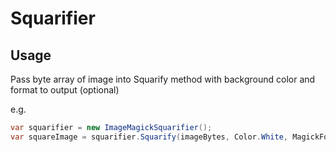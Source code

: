 # Squarifier

## Usage
Pass byte array of image into Squarify method with background color and format to output (optional)

e.g.
``` c#
var squarifier = new ImageMagickSquarifier();
var squareImage = squarifier.Squarify(imageBytes, Color.White, MagickFormat.Jpeg);